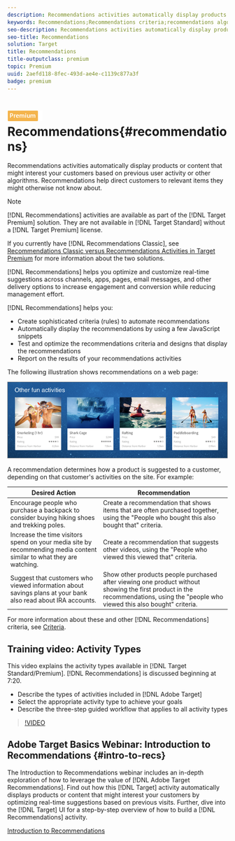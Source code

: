 ```yaml
---
description: Recommendations activities automatically display products or content that might interest your customers based on previous user activity or other algorithms. Recommendations help direct customers to relevant items they might otherwise not know about.
keywords: Recommendations;Recommendations criteria;recommendations algorithms;recommendations activity;criteria;recommendations targeting
seo-description: Recommendations activities automatically display products or content that might interest your customers based on previous user activity or other algorithms. Recommendations help direct customers to relevant items they might otherwise not know about.
seo-title: Recommendations
solution: Target
title: Recommendations
title-outputclass: premium
topic: Premium
uuid: 2aefd118-8fec-493d-ae4e-c1139c877a3f
badge: premium
---
```


# ![PREMIUM](/help/assets/premium.png) Recommendations{#recommendations}

Recommendations activities automatically display products or content that might interest your customers based on previous user activity or other algorithms. Recommendations help direct customers to relevant items they might otherwise not know about.

>[!NOTE]
>
>[!DNL Recommendations] activities are available as part of the [!DNL Target Premium] solution. They are not available in [!DNL Target Standard] without a [!DNL Target Premium] license.
>
>If you currently have [!DNL Recommendations Classic], see [Recommendations Classic versus Recommendations Activities in Target Premium](../c-recommendations/c-recommendations-faq/recommendations-classic-versus-recommendations-activities-target-premium.md#concept_A80223EF66634EA380580C2823A581C5) for more information about the two solutions.

[!DNL Recommendations] helps you optimize and customize real-time suggestions across channels, apps, pages, email messages, and other delivery options to increase engagement and conversion while reducing management effort.

[!DNL Recommendations] helps you:

* Create sophisticated criteria (rules) to automate recommendations 
* Automatically display the recommendations by using a few JavaScript snippets 
* Test and optimize the recommendations criteria and designs that display the recommendations 
* Report on the results of your recommendations activities

The following illustration shows recommendations on a web page:

![](assets/velocity_example.png)

A recommendation determines how a product is suggested to a customer, depending on that customer's activities on the site. For example:

| Desired Action | Recommendation |
|--- |--- |
|Encourage people who purchase a backpack to consider buying hiking shoes and trekking poles.|Create a recommendation that shows items that are often purchased together, using the "People who bought this also bought that" criteria.|
|Increase the time visitors spend on your media site by recommending media content similar to what they are watching.|Create a recommendation that suggests other videos, using the "People who viewed this viewed that" criteria.|
|Suggest that customers who viewed information about savings plans at your bank also read about IRA accounts.|Show other products people purchased after viewing one product without showing the first product in the recommendations, using the "people who viewed this also bought" criteria.|
</table>

For more information about these and other [!DNL Recommendations] criteria, see [Criteria](../c-recommendations/c-algorithms/algorithms.md#concept_4BD01DC437F543C0A13621C93A302750).

## Training video: Activity Types

This video explains the activity types available in [!DNL Target Standard/Premium]. [!DNL Recommendations] is discussed beginning at 7:20.

* Describe the types of activities included in [!DNL Adobe Target] 
* Select the appropriate activity type to achieve your goals 
* Describe the three-step guided workflow that applies to all activity types

>[!VIDEO](https://video.tv.adobe.com/v/17386)

## Adobe Target Basics Webinar: Introduction to Recommendations {#intro-to-recs}

The Introduction to Recommendations webinar includes an in-depth exploration of how to leverage the value of [!DNL Adobe Target Recommendations]. Find out how this [!DNL Target] activity automatically displays products or content that might interest your customers by optimizing real-time suggestions based on previous visits. Further, dive into the [!DNL Target] UI for a step-by-step overview of how to build a [!DNL Recommendations] activity.

[Introduction to Recommendations](https://forums.adobe.com/external-link.jspa?url=https%3A%2F%2Fadobecustomersuccess.adobeconnect.com%2Fp8gt31drhs3e%2F%3FOWASP_CSRFTOKEN%3D4bd6cac5d0806167ee0a5449ba93d6300548d09c922bcb751c38973897a5703a)